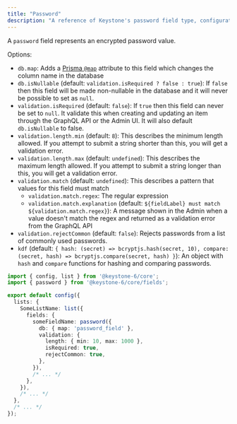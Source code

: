 ```yaml
---
title: "Password"
description: "A reference of Keystone's password field type, configuration and options."
---
```


A `password` field represents an encrypted password value.

Options:

- `db.map`: Adds a [Prisma `@map`](https://www.prisma.io/docs/reference/api-reference/prisma-schema-reference#map) attribute to this field which changes the column name in the database
- `db.isNullable` (default: `validation.isRequired ? false : true`): If `false` then this field will be made non-nullable in the database and it will never be possible to set as `null`.
- `validation.isRequired` (default: `false`): If `true` then this field can never be set to `null`.
  It validate this when creating and updating an item through the GraphQL API or the Admin UI.
  It will also default `db.isNullable` to false.
- `validation.length.min` (default: `8`): This describes the minimum length allowed. If you attempt to submit a string shorter than this, you will get a validation error.
- `validation.length.max` (default: `undefined`): This describes the maximum length allowed. If you attempt to submit a string longer than this, you will get a validation error.
- `validation.match` (default: `undefined`): This describes a pattern that values for this field must match
  - `validation.match.regex`: The regular expression
  - `validation.match.explanation` (default: `${fieldLabel} must match ${validation.match.regex}`): A message shown in the Admin when a value doesn't match the regex and returned as a validation error from the GraphQL API
- `validation.rejectCommon` (default: `false`): Rejects passwords from a list of commonly used passwords.
- `kdf` (default: `{ hash: (secret) => bcryptjs.hash(secret, 10), compare: (secret, hash) => bcryptjs.compare(secret, hash) }`): An object with `hash` and `compare` functions for hashing and comparing passwords.

```typescript
import { config, list } from '@keystone-6/core';
import { password } from '@keystone-6/core/fields';

export default config({
  lists: {
    SomeListName: list({
      fields: {
        someFieldName: password({
          db: { map: 'password_field' },
          validation: {
            length: { min: 10, max: 1000 },
            isRequired: true,
            rejectCommon: true,
          },
        }),
        /* ... */
      },
    }),
    /* ... */
  },
  /* ... */
});
```
